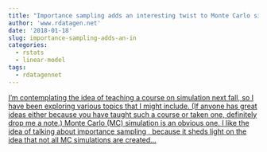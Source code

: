 ```yaml
---
title: "Importance sampling adds an interesting twist to Monte Carlo simulation"
author: 'www.rdatagen.net'
date: '2018-01-18'
slug: importance-sampling-adds-an-in
categories:
  - rstats
  - linear-model
tags:
  - rdatagennet
---
```


[I’m contemplating the idea of teaching a course on simulation next fall, so I have been exploring various topics that I might include. (If anyone has great ideas either because you have taught such a course or taken one, definitely drop me a note.) Monte Carlo (MC) simulation is an obvious one. I like the idea of talking about importance sampling , because it sheds light on the idea that not all MC simulations are created...<click to read more>](https://www.rdatagen.net/post/importance-sampling-adds-a-little-excitement-to-monte-carlo-simulation/)

